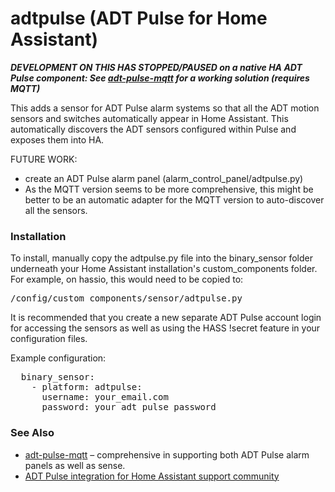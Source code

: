 # adtpulse (ADT Pulse for Home Assistant)

***DEVELOPMENT ON THIS HAS STOPPED/PAUSED on a native HA ADT Pulse component: See [adt-pulse-mqtt](https://github.com/haruny/adt-pulse-mqtt) for a working solution (requires MQTT)***

This adds a sensor for ADT Pulse alarm systems so that all the ADT
motion sensors and switches automatically appear in Home Assistant. This
automatically discovers the ADT sensors configured within Pulse and
exposes them into HA.

FUTURE WORK:
- create an ADT Pulse alarm panel (alarm_control_panel/adtpulse.py)
- As the MQTT version seems to be more comprehensive, this might be
  better to be an automatic adapter for the MQTT version to auto-discover
  all the sensors.

### Installation

To install, manually copy the adtpulse.py file into the binary_sensor folder
underneath your Home Assistant installation's custom_components folder.
For example, on hassio, this would need to be copied to:
<pre>/config/custom_components/sensor/adtpulse.py</pre>

It is recommended that you create a new separate ADT Pulse account login
for accessing the sensors as well as using the HASS !secret feature in
your configuration files.

Example configuration:
<pre>  binary_sensor:
    - platform: adtpulse:
      username: your_email.com
      password: your_adt_pulse_password</pre>

### See Also

* [adt-pulse-mqtt](https://github.com/haruny/adt-pulse-mqtt) – comprehensive in supporting both ADT Pulse alarm panels as well as sense.
* [ADT Pulse integration for Home Assistant support community](https://community.home-assistant.io/t/adt-pulse-integration/10160/149)
